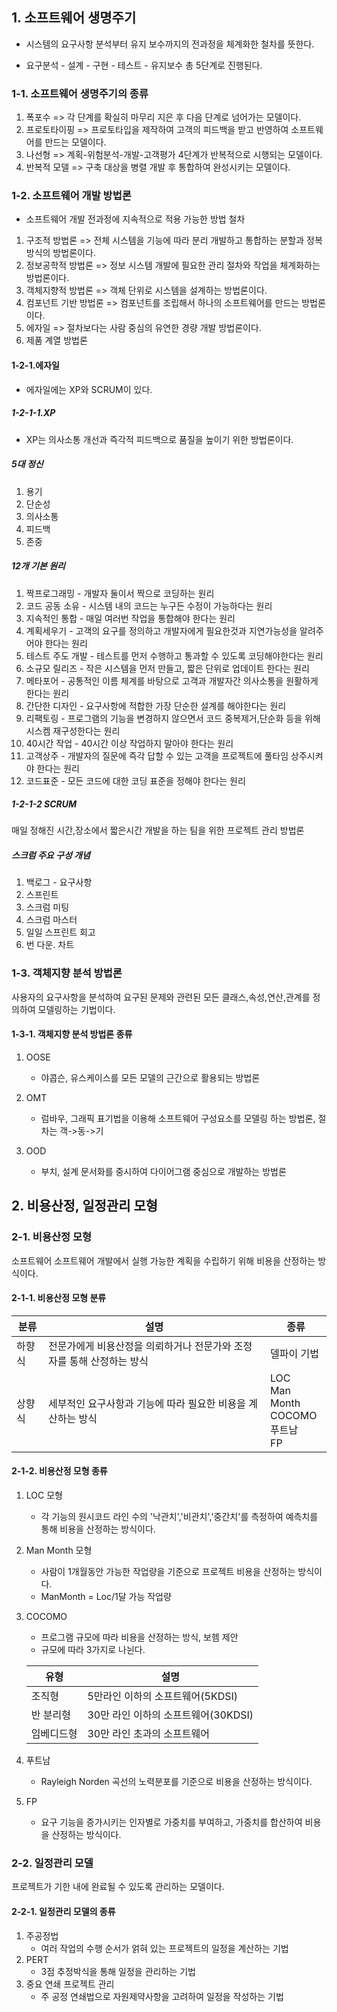 ## 1. 소프트웨어 생명주기

- 시스템의 요구사항 분석부터 유지 보수까지의 전과정을 체계화한 철차를 뜻한다.

- 요구분석 - 설계 - 구현 - 테스트 - 유지보수 총 5단계로 진행된다.

### 1-1. 소프트웨어 생명주기의 종류

1. 폭포수 => 각 단계를 확실히 마무리 지은 후 다음 단계로 넘어가는 모델이다.
2. 프로토타이핑 => 프로토타입을 제작하여 고객의 피드백을 받고 반영하여 소프트웨어를 만드는 모델이다.
3. 나선형 => 계획-위험분석-개발-고객평가 4단계가 반복적으로 시행되는 모델이다.
4. 반복적 모델 => 구축 대상을 병렬 개발 후 통합하여 완성시키는 모델이다.

### 1-2. 소프트웨어 개발 방법론

- 소프트웨어 개발 전과정에 지속적으로 적용 가능한 방법 철차

1. 구조적 방법론 => 전체 시스템을 기능에 따라 분리 개발하고 통합하는 분할과 정복 방식의 방법론이다.
2. 정보공학적 방법론 => 정보 시스템 개발에 필요한 관리 절차와 작업을 체계화하는 방법론이다.
3. 객체지향적 방법론 => 객체 단위로 시스템을 설계하는 방법론이다.
4. 컴포넌트 기반 방법론 => 컴포넌트를 조립해서 하나의 소프트웨어를 만드는 방법론이다.
5. 에자일 => 절차보다는 사람 중심의 유연한 경량 개발 방법론이다.
6. 제품 계열 방법론

#### 1-2-1.에자일

- 에자일에는 XP와 SCRUM이 있다.

##### 1-2-1-1.XP

- XP는 의사소통 개선과 즉각적 피드백으로 품질을 높이기 위한 방법론이다.

##### 5대 정신

1. 용기
2. 단순성
3. 의사소통
4. 피드백
5. 존중

##### 12개 기본 원리

1. 짝프로그래밍 - 개발자 둘이서 짝으로 코딩하는 원리
2. 코드 공동 소유 - 시스템 내의 코드는 누구든 수정이 가능하다는 원리
3. 지속적인 통합 - 매일 여러번 작업을 통합해야 한다는 원리
4. 계획세우기 - 고객의 요구를 정의하고 개발자에게 필요한것과 지연가능성을 알려주어야 한다는 원리
5. 테스트 주도 개발 - 테스트를 먼저 수행하고 통과할 수 있도록 코딩해야한다는 원리
6. 소규모 릴리즈 - 작은 시스템을 먼저 만들고, 짧은 단위로 업데이트 한다는 원리
7. 메타포어 - 공통적인 이름 체계를 바탕으로 고객과 개발자간 의사소통을 원활하게 한다는 원리
8. 간단한 디자인 - 요구사항에 적합한 가장 단순한 설계를 해야한다는 원리
9. 리팩토링 - 프로그램의 기능을 변경하지 않으면서 코드 중복제거,단순화 등을 위해 시스켐 재구성한다는 원리 
10. 40시간 작업 - 40시간 이상 작업하지 말아야 한다는 원리
11. 고객상주 - 개발자의 질문에 즉각 답할 수 있는 고객을 프로젝트에 풀타임 상주시켜야 한다는 원리
12. 코드표준 - 모든 코드에 대한 코딩 표준을 정해야 한다는 원리

##### 1-2-1-2 SCRUM

매일 정해진 시간,장소에서 짧은시간 개발을 하는 팀을 위한 프로젝트 관리 방법론

##### 스크럼 주요 구성 개념

1. 백로그 - 요구사항
2. 스프린트
3. 스크럼 미팅
4. 스크럼 마스터
5. 일일 스프린트 회고
6. 번 다운. 차트

### 1-3. 객체지향 분석 방법론

사용자의 요구사항을 분석하여 요구된 문제와 관련된 모든 클래스,속성,연산,관계를 정의하여 모델링하는 기법이다.

#### 1-3-1. 객체지향 분석 방법론 종류

1. OOSE
   - 야콥슨, 유스케이스를 모든 모델의 근간으로 활용되는 방법론 

2. OMT
   - 럼바우, 그래픽 표기법을 이용해 소프트웨어 구성요소를 모델링 하는 방법론, 절차는 객->동->기 

3. OOD
   - 부치, 설계 문서화를 중시하여 다이어그램 중심으로 개발하는 방법론



## 2. 비용산정, 일정관리 모형

### 2-1. 비용산정 모형

소프트웨어 소프트웨어 개발에서 실행 가능한 계획을 수립하기 위해 비용을 산정하는 방식이다. 

#### 2-1-1. 비용산정 모형 분류

| 분류   | 설명                                                         | 종류                                               |
| ------ | ------------------------------------------------------------ | -------------------------------------------------- |
| 하향식 | 전문가에게 비용산정을 의뢰하거나 전문가와 조정자를 통해 산정하는 방식 | 델파이 기법                                        |
| 상향식 | 세부적인 요구사항과 기능에 따라 필요한 비용을 계산하는 방식  | LOC<br />Man Month<br />COCOMO<br />푸트남<br />FP |

#### 2-1-2. 비용산정 모형 종류

1. LOC 모형

   - 각 기능의 원시코드 라인 수의 '낙관치','비관치','중간치'를 측정하여 예측치를 통해 비용을 산정하는 방식이다.

2. Man Month 모형

   - 사람이 1개월동안 가능한 작업량을 기준으로 프로젝트 비용을 산정하는 방식이다.
   - ManMonth = Loc/1달 가능 작업량

3. COCOMO

   - 프로그램 규모에 따라 비용을 산정하는 방식, 보헴 제안
   - 규모에 따라 3가지로 나뉜다.

   | 유형       | 설명                                |
   | ---------- | ----------------------------------- |
   | 조직형     | 5만라인 이하의 소프트웨어(5KDSI)    |
   | 반 분리형  | 30만 라인 이하의 소프트웨어(30KDSI) |
   | 임베디드형 | 30만 라인 초과의 소프트웨어         |

4. 푸트남

   - Rayleigh Norden 곡선의 노력분포를 기준으로 비용을 산정하는 방식이다.

5. FP

   - 요구 기능을 증가시키는 인자별로 가중치를 부여하고, 가중치를 합산하여 비용을 산정하는 방식이다.

### 2-2. 일정관리 모델

프로젝트가 기한 내에 완료될 수 있도록 관리하는 모델이다.

#### 2-2-1. 일정관리 모델의 종류

1. 주공정법
   - 여러 작업의 수행 순서가 얽혀 있는 프로젝트의 일정을 계산하는 기법
2. PERT
   - 3점 추정박식을 통해 일정을 관리하는 기법
3. 중요 연쇄 프로젝트 관리
   - 주 공정 연쇄법으로 자원제약사항을 고려하여 일정을 작성하는 기법
